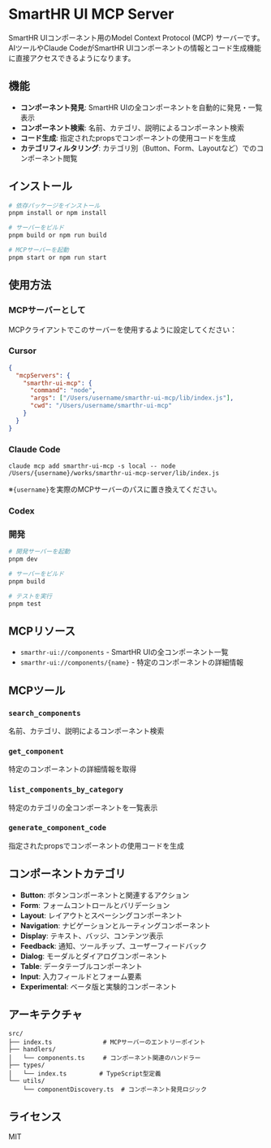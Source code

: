 # SmartHR UI MCP Server

SmartHR UIコンポーネント用のModel Context Protocol (MCP) サーバーです。AIツールやClaude CodeがSmartHR UIコンポーネントの情報とコード生成機能に直接アクセスできるようになります。

## 機能

- **コンポーネント発見**: SmartHR UIの全コンポーネントを自動的に発見・一覧表示
- **コンポーネント検索**: 名前、カテゴリ、説明によるコンポーネント検索
- **コード生成**: 指定されたpropsでコンポーネントの使用コードを生成
- **カテゴリフィルタリング**: カテゴリ別（Button、Form、Layoutなど）でのコンポーネント閲覧

## インストール

```bash
# 依存パッケージをインストール
pnpm install or npm install

# サーバーをビルド
pnpm build or npm run build

# MCPサーバーを起動
pnpm start or npm run start
```

## 使用方法

### MCPサーバーとして

MCPクライアントでこのサーバーを使用するように設定してください：

### Cursor

```json
{
  "mcpServers": {
    "smarthr-ui-mcp": {
      "command": "node",
      "args": ["/Users/username/smarthr-ui-mcp/lib/index.js"],
      "cwd": "/Users/username/smarthr-ui-mcp"
    }
  }
}
```

### Claude Code

```
claude mcp add smarthr-ui-mcp -s local -- node /Users/{username}/works/smarthr-ui-mcp-server/lib/index.js
```

※`{username}`を実際のMCPサーバーのパスに置き換えてください。

### Codex

### 開発

```bash
# 開発サーバーを起動
pnpm dev

# サーバーをビルド
pnpm build

# テストを実行
pnpm test
```

## MCPリソース

- `smarthr-ui://components` - SmartHR UIの全コンポーネント一覧
- `smarthr-ui://components/{name}` - 特定のコンポーネントの詳細情報

## MCPツール

### `search_components`

名前、カテゴリ、説明によるコンポーネント検索

### `get_component`

特定のコンポーネントの詳細情報を取得

### `list_components_by_category`

特定のカテゴリの全コンポーネントを一覧表示

### `generate_component_code`

指定されたpropsでコンポーネントの使用コードを生成

## コンポーネントカテゴリ

- **Button**: ボタンコンポーネントと関連するアクション
- **Form**: フォームコントロールとバリデーション
- **Layout**: レイアウトとスペーシングコンポーネント
- **Navigation**: ナビゲーションとルーティングコンポーネント
- **Display**: テキスト、バッジ、コンテンツ表示
- **Feedback**: 通知、ツールチップ、ユーザーフィードバック
- **Dialog**: モーダルとダイアログコンポーネント
- **Table**: データテーブルコンポーネント
- **Input**: 入力フィールドとフォーム要素
- **Experimental**: ベータ版と実験的コンポーネント

## アーキテクチャ

```
src/
├── index.ts              # MCPサーバーのエントリーポイント
├── handlers/
│   └── components.ts     # コンポーネント関連のハンドラー
├── types/
│   └── index.ts         # TypeScript型定義
└── utils/
    └── componentDiscovery.ts  # コンポーネント発見ロジック
```

## ライセンス

MIT
